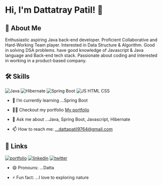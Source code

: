 # Hi, I'm Dattatray Patil! 👋


## 🚀 About Me
Enthusiastic aspiring Java back-end developer. Proficient Collaborative and Hard-Working Team player. Interested in Data Structure & Algorithm. Good in solving DSA problems. have good knowledge of Javascript & Java language and Back-end tech stack. Passionate about coding and interested in working in a product-based company.  



## 🛠 Skills
![Java](https://th.bing.com/th?id=OIP.F7Gvy_aFbQJtioB1n7KqsQHaEL&w=332&h=187&c=8&rs=1&qlt=90&o=6&dpr=1.3&pid=3.1&rm=2)
![Hibernate](https://th.bing.com/th?id=OIP.-dwtOAr_bY_rW4sn__4NFAHaHa&w=181&h=181&c=8&rs=1&qlt=90&o=6&dpr=1.3&pid=3.1&rm=2)
![Spring Boot](https://th.bing.com/th?id=OIP.iG4Qt0D9g9yLNxWZmUN8NgHaD4&w=345&h=181&c=8&rs=1&qlt=90&o=6&dpr=1.3&pid=3.1&rm=2)
![JS HTML CSS](https://www.freepnglogos.com/uploads/javascript-png/logo-html5-js-css3-png-transparent-logo-4.png)


- 🌱 I’m currently learning ...Spring Boot
- 👨‍💻 Checkout my portfolio [My portfolio](https://datta0237.github.io/)
- 💬 Ask me about ...Java, Spring Boot, Javascript, Hibernate


- 📫 How to reach me: ...dattapatil9764@gmail.com


## 🔗 Links
[![portfolio](https://img.shields.io/badge/my_portfolio-000?style=for-the-badge&logo=ko-fi&logoColor=white)](https://datta0237.github.io/)
[![linkedin](https://img.shields.io/badge/linkedin-0A66C2?style=for-the-badge&logo=linkedin&logoColor=white)](https://www.linkedin.com/in/dattatray-patil-446502125/)
[![twitter](https://img.shields.io/badge/twitter-1DA1F2?style=for-the-badge&logo=twitter&logoColor=white)](https://twitter.com/)

- 😄 Pronouns: ...Datta


- ⚡ Fun fact: ...I love to exploring nature

